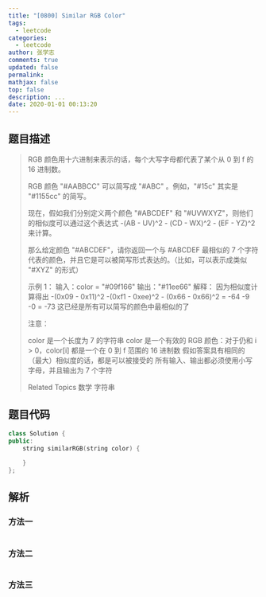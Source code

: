 ```yaml
---
title: "[0800] Similar RGB Color"
tags:
  - leetcode
categories:
  - leetcode
author: 张学志
comments: true
updated: false
permalink:
mathjax: false
top: false
description: ...
date: 2020-01-01 00:13:20
---
```


## 题目描述

> RGB 颜色用十六进制来表示的话，每个大写字母都代表了某个从 0 到 f 的 16 进制数。 
> 
> RGB 颜色 "#AABBCC" 可以简写成 "#ABC" 。例如，"#15c" 其实是 "#1155cc" 的简写。 
> 
> 现在，假如我们分别定义两个颜色 "#ABCDEF" 和 "#UVWXYZ"，则他们的相似度可以通过这个表达式 -(AB - UV)^2 - (CD - WX)^2 - (EF - YZ)^2 来计算。 
> 
> 那么给定颜色 "#ABCDEF"，请你返回一个与 #ABCDEF 最相似的 7 个字符代表的颜色，并且它是可以被简写形式表达的。（比如，可以表示成类似 "#XYZ" 的形式） 
> 
> 示例 1：
> 输入：color = "#09f166"
> 输出："#11ee66"
> 解释： 
> 因为相似度计算得出 -(0x09 - 0x11)^2 -(0xf1 - 0xee)^2 - (0x66 - 0x66)^2 = -64 -9 -0 = -73
> 这已经是所有可以简写的颜色中最相似的了
> 
> 
> 注意： 
> 
> 
> color 是一个长度为 7 的字符串 
> color 是一个有效的 RGB 颜色：对于仍和 i > 0，color[i] 都是一个在 0 到 f 范围的 16 进制数 
> 假如答案具有相同的（最大）相似度的话，都是可以被接受的 
> 所有输入、输出都必须使用小写字母，并且输出为 7 个字符 
> 
> Related Topics 数学 字符串

## 题目代码

```cpp
class Solution {
public:
    string similarRGB(string color) {
        
    }
};
```

## 解析

### 方法一

```cpp

```

### 方法二

```cpp

```

### 方法三

```cpp

```

